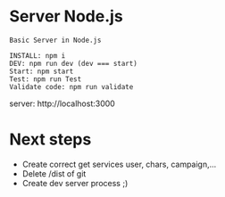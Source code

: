 # Server Node.js

```
Basic Server in Node.js

INSTALL: npm i
DEV: npm run dev (dev === start)
Start: npm start
Test: npm run Test
Validate code: npm run validate
```

server: http://localhost:3000

# Next steps

- Create correct get services user, chars, campaign,...
- Delete /dist of git
- Create dev server process ;)
